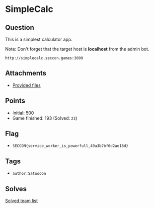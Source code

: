 # SimpleCalc
## Question
This is a simplest calculator app.

Note: Don't forget that the target host is **localhost** from the admin bot.

`http://simplecalc.seccon.games:3000`


## Attachments
- [Provided files](files/)

## Points
- Initial: 500
- Game finished: 193 (Solved: `23`)

## Flag
- `SECCON{service_worker_is_powerfull_49a3b7bf6d2ae18d}`

## Tags
- `author:Satoooon`

## Solves
[Solved team list](./solves.md)
